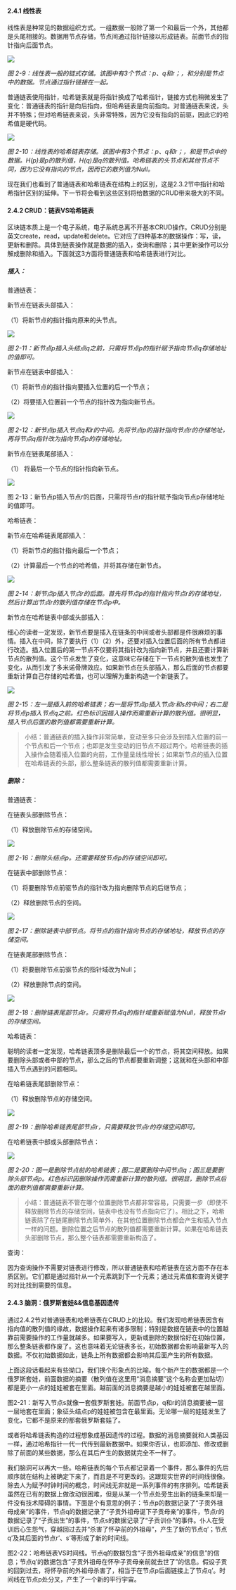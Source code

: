 #### 2.4.1 线性表

线性表是种常见的数据组织方式。一组数据一般除了第一个和最后一个外，其他都是头尾相接的。数据用节点存储，节点间通过指针链接以形成链表。前面节点的指针指向后面节点。

![](/assets/fig-2-9.png)

_图 2-9：线性表一般的链式存储。该图中有3个节点：p、q和r；，和分别是节点中的数据。节点通过指针链接在一起。_

普通链表使用指针，哈希链表就是将指针换成了哈希指针，链接方式也稍微发生了变化：普通链表的指针是向后指向，但哈希链表是向前指向。对普通链表来说，头并不特殊；但对哈希链表来说，头非常特殊，因为它没有指向的前驱，因此它的哈希值是硬代码。

![](/assets/fig-2-10.png)

_图 2-10：线性表的哈希链表存储。该图中有3个节点：p、q和r；，和是节点中的数据。H\(p\)是p的散列值，H\(q\)是q的散列值。哈希链表的头节点和其他节点不同，因为它没有指向的节点，因而它的散列值为Null。_

现在我们也看到了普通链表和哈希链表在结构上的区别，这是2.3.2节中指针和哈希指针区别的延伸。下一节将会看到这些区别将给数据的CRUD带来极大的不同。

#### 2.4.2 CRUD：链表VS哈希链表

区块链本质上是一个电子系统，电子系统总离不开基本CRUD操作。CRUD分别是英文create，read，update和delete。它对应了四种基本的数据操作：写，读，更新和删除。具体到链表操作就是数据的插入，查询和删除；其中更新操作可以分解成删除和插入。下面就这3方面将普通链表和哈希链表进行对比。

##### 插入：

普通链表：

新节点在链表头部插入：

（1）将新节点的指针指向原来的头节点。

![](/assets/fig-2-11.png)

_图 2-11：新节点p插入头结点q之前，只需将节点p的指针赋予指向节点q存储地址的值即可。_

新节点在链表中部插入：

（1）将新节点的指针指向要插入位置的后一个节点；

（2）将要插入位置前一个节点的指针改为指向新节点。

![](/assets/fig-2-12.png)

_图 2-12：新节点p插入节点q和r的中间。先将节点p的指针指向节点r的存储地址，再将节点q指针改为指向节点p的存储地址。_

新节点在链表尾部插入：

（1）    将最后一个节点的指针指向新节点。

![](/assets/fig-2-13.png)

图 2-13：新节点p插入节点r的后面，只需将节点r的指针赋予指向节点p存储地址的值即可。

哈希链表：

新节点在哈希链表尾部插入：

（1）将新节点的指针指向最后一个节点；

（2）计算最后一个节点的哈希值，并将其存储在新节点。

![](/assets/fig-2-14.png)

_图 2-14：新节点p插入节点r的后面。首先将节点p的指针指向节点r的存储地址，然后计算出节点r的散列值存储在节点p中。_

新节点在哈希链表中部或头部插入：

细心的读者一定发现，新节点要是插入在链条的中间或者头部都是件很麻烦的事情。插入在中间，除了要执行（1）（2）外，还要对插入位置后面的所有节点都进行改造。插入位置后的第一节点不仅要将其指针改为指向新节点，并且还要计算新节点的散列值。这个节点发生了变化，这意味它存储在下一节点的散列值也发生了变化，从而引发了多米诺骨牌效应。如果新节点在头部插入，那么后面的节点都要重新计算自己存储的哈希值，也可以理解为重新构造一个新链表了。

![](/assets/fig-2-15.png)

_图 2-15：左一是插入前的哈希链表；右一是将节点p插入节点r和s的中间；右二是将节点p插入节点q之前。红色标识因插入操作而需重新计算的散列值。很明显，插入节点后面的散列值都需要重新计算。_

> 小结：普通链表的插入操作非常简单，变动至多只会涉及到插入位置的前一个节点和后一个节点；也即是发生变动的旧节点不超过两个。哈希链表的插入操作会随着插入位置的向前，工作量呈线性增长；如果新节点的插入位置在哈希链表的头部，那么整条链表的散列值都需要重新计算。

##### 删除：

普通链表：

在链表头部删除节点：

（1）释放删除节点的存储空间。

![](/assets/fig-2-16.png)

_图 2-16：删除头结点p。还需要释放节点p的存储空间即可。_

在链表中部删除节点：

（1）将要删除节点前驱节点的指针改为指向删除节点的后继节点；

（2）释放删除节点的空间。

![](/assets/fig-2-17.png)

_图 2-17：删除链表中部节点。将节点的指针指向节点的存储地址，释放节点的存储空间。_

在链表尾部删除节点：

（1）将要删除节点前驱节点的指针域改为Null；

（2）释放删除节点的空间。

![](/assets/fig-2-18.png)

_图 2-18：删除链表尾部节点r。只需将节点q的指针域重新赋值为Null，释放节点r的存储空间。_

哈希链表：

聪明的读者一定发现，哈希链表顶多是删除最后一个的节点，将其空间释放。如果要删除头部或者中部的节点，那么之后的节点都要重新调整；这就和在头部和中部插入节点遇到的问题相同。

在哈希链表尾部删除节点：

（1）释放删除节点的存储空间。

![](/assets/fig-2-19.png)

_图 2-19：删除哈希链表尾部节点r，只需要释放节点r的存储空间即可。_

在哈希链表中部或头部删除节点：

![](/assets/fig-2-20.png)

_图 2-20：图一是删除节点前的哈希链表；图二是要删除中间节点q；图三是要删除头部节点p。红色标识因删除操作而需重新计算的散列值。很明显，删除节点后面的散列值都需要重新计算。_

> 小结：普通链表不管在哪个位置删除节点都非常容易，只需要一步（即使不释放删除节点的存储空间，链表中也没有节点指向它了）。相比之下，哈希链表除了在链尾删除节点简单外，在其他位置删除节点都会产生和插入节点一样的问题。删除位置之后节点的散列值都需要重新计算。如果在哈希链表头部删除节点，那么整个链表都需要重新构造了。

查询：

因为查询操作不需要对链表进行修改，所以普通链表和哈希链表在这方面不存在本质区别。它们都是通过指针从一个元素跳到下一个元素；通过元素值和查询关键字的对比找到需要的信息。

#### 2.4.3 脑洞：俄罗斯套娃&&信息基因遗传

通过2.4.2节对普通链表和哈希链表在CRUD上的比较。我们发现哈希链表因含有指向值的散列值的缘故，数据操作起来有诸多限制；特别是数据在链表中的位置越靠前需要操作的工作量就越多。如果要写入，更新或删除的数据恰好在初始位置，那么整条链表都作废了。这也意味着无论链表多长，初始数据都会影响最新写入的数据。不仅初始数据如此，链条上所有数据都会影响其后面产生的所有数据。

上面这段话看起来有些拗口，我们换个形象点的比喻。每个新产生的数据都是一个俄罗斯套娃，前面数据的摘要（散列值在这里用“消息摘要”这个名称会更加贴切）都是更小一点的娃娃被套在里面。越前面的消息摘要是越小的娃娃被套在越里面。

图2-21：新写入节点s就像一套俄罗斯套娃。前面节点p，q和r的消息摘要被一层一层地套在里面；象征头结点p的娃娃被包含在最里面。无论哪一层的娃娃发生了变化，它都不是原来的那套俄罗斯套娃了。

或者将哈希链表构造的过程想象成基因遗传的过程。数据的消息摘要就和人类基因一样，通过哈希指针一代一代传到最新数据中。如果你否认，也即添加、修改或删除了前面的某些数据，那么在其后产生的数据就完全不一样了。

我们脑洞可以再大一些。哈希链表的每个节点都记录着一个事件，那么事件的先后顺序就在结构上被确定下来了，而且是不可更改的。这跟现实世界的时间线很像。除去人为赋予时钟时间的概念，时间线无非就是一系列事件的有序排列。哈希链表虽然在已有的数据上做改动很困难，但是从某一个节点处旁生出新的链条来却是一件没有技术障碍的事情。下面是个有意思的例子：节点p的数据记录了“子贡外祖母成亲”的事件，节点q的数据记录了“子贡外祖母诞下子贡母亲”的事件，节点r的数据记录了“子贡出生”的事件，节点s的数据记录了“子贡训仆”的事件。仆人在受训后心生怨气，穿越回过去并“杀害了怀孕前的外祖母”，产生了新的节点q’；节点q’及其后面的节点r’、s’等形成了新的时间线。

图2-22：哈希链表VS时间线。节点q的数据包含“子贡外祖母成亲”的信息”的信息；节点q’的数据包含“子贡外祖母在怀孕子贡母亲前就去世了”的信息。假设子贡的回到过去，将怀孕前的外祖母杀害了，相当于在节点p后面链接上了节点q’。时间线在节点p处分叉，产生了一个新的平行宇宙。

